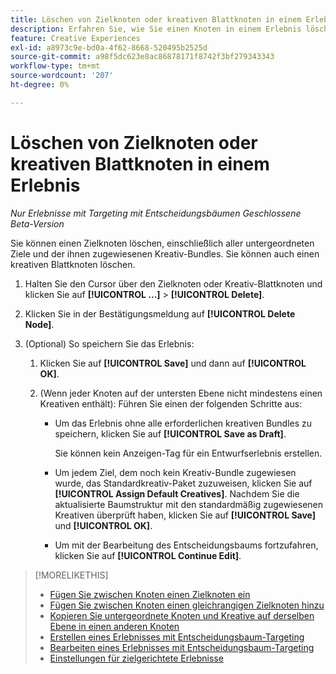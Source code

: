 ```yaml
---
title: Löschen von Zielknoten oder kreativen Blattknoten in einem Erlebnis
description: Erfahren Sie, wie Sie einen Knoten in einem Erlebnis löschen.
feature: Creative Experiences
exl-id: a8973c9e-bd0a-4f62-8668-520495b2525d
source-git-commit: a98f5dc623e8ac86878171f8742f3bf279343343
workflow-type: tm+mt
source-wordcount: '207'
ht-degree: 0%

---
```


# Löschen von Zielknoten oder kreativen Blattknoten in einem Erlebnis

*Nur Erlebnisse mit Targeting mit Entscheidungsbäumen*
*Geschlossene Beta-Version*

Sie können einen Zielknoten löschen, einschließlich aller untergeordneten Ziele und der ihnen zugewiesenen Kreativ-Bundles. Sie können auch einen kreativen Blattknoten löschen.

<!-- 1. [ways to get to the decision tree] -->

1. Halten Sie den Cursor über den Zielknoten oder Kreativ-Blattknoten und klicken Sie auf **[!UICONTROL ...]** > **[!UICONTROL Delete]**.

1. Klicken Sie in der Bestätigungsmeldung auf **[!UICONTROL Delete Node]**.

1. (Optional) So speichern Sie das Erlebnis:

   1. Klicken Sie auf **[!UICONTROL Save]** und dann auf **[!UICONTROL OK]**.

   1. (Wenn jeder Knoten auf der untersten Ebene nicht mindestens einen Kreativen enthält): Führen Sie einen der folgenden Schritte aus:

      * Um das Erlebnis ohne alle erforderlichen kreativen Bundles zu speichern, klicken Sie auf **[!UICONTROL Save as Draft]**.

        Sie können kein Anzeigen-Tag für ein Entwurfserlebnis erstellen.

      * Um jedem Ziel, dem noch kein Kreativ-Bundle zugewiesen wurde, das Standardkreativ-Paket zuzuweisen, klicken Sie auf **[!UICONTROL Assign Default Creatives]**. Nachdem Sie die aktualisierte Baumstruktur mit den standardmäßig zugewiesenen Kreativen überprüft haben, klicken Sie auf **[!UICONTROL Save]** und **[!UICONTROL OK]**.

      * Um mit der Bearbeitung des Entscheidungsbaums fortzufahren, klicken Sie auf **[!UICONTROL Continue Edit]**.

>[!MORELIKETHIS]
>
>* [Fügen Sie zwischen Knoten einen Zielknoten ein](experience-target-node-add-inner.md)
>* [Fügen Sie zwischen Knoten einen gleichrangigen Zielknoten hinzu](experience-target-node-add-sibling.md)
>* [Kopieren Sie untergeordnete Knoten und Kreative auf derselben Ebene in einen anderen Knoten](experience-target-node-copy.md)
>* [Erstellen eines Erlebnisses mit Entscheidungsbaum-Targeting](experience-create-targeting.md)
>* [Bearbeiten eines Erlebnisses mit Entscheidungsbaum-Targeting](experience-edit-targeting.md)
>* [Einstellungen für zielgerichtete Erlebnisse](experience-settings-targeting.md)
